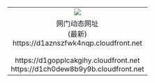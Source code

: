 ﻿<table>
  <tr></tr>
  <tr><td colspan=2 align=center><img src="https://d1aznszfwk4nqp.cloudfront.net/Up/oGate.jpg" /></td></tr>
  <tr><td colspan=2 align=center>网门动态网址<br/>(最新)
<br>https://d1aznszfwk4nqp.cloudfront.net
<br/>
<br>https://d1gopplcakgihy.cloudfront.net
<br>https://d1ch0dew8b9y9b.cloudfront.net
    </td>
  </tr>
</table>

